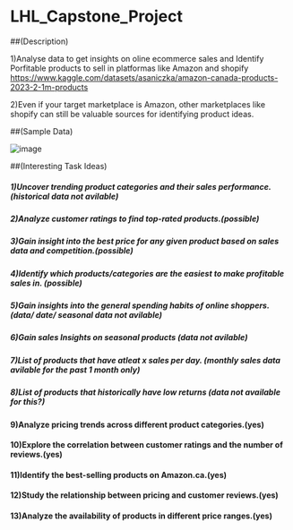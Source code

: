 # LHL_Capstone_Project

##(Description)

1)Analyse data to get insights on oline ecommerce sales and Identify Porfitable products to sell in platformas like Amazon and shopify
https://www.kaggle.com/datasets/asaniczka/amazon-canada-products-2023-2-1m-products

2)Even if your target marketplace is Amazon, other marketplaces like shopify can still be valuable sources for identifying product ideas. 

##(Sample Data)

![image](https://github.com/PriyaGanesan2/LHL_Capstone_Project/assets/110922792/d52f3cbb-482a-4dc4-bce2-4247e0c17dbd)

##(Interesting Task Ideas)

##### 1)Uncover trending product categories and their sales performance.(historical data not avilable)
##### 2)Analyze customer ratings to find top-rated products.(possible)
##### 3)Gain insight into the best price for any given product based on sales data and competition.(possible)
##### 4)Identify which products/categories are the easiest to make profitable sales in. (possible)
##### 5)Gain insights into the general spending habits of online shoppers. (data/ date/ seasonal data not avilable)
##### 6)Gain sales Insights on seasonal products (data not avilable)
##### 7)List of products that have atleat x sales per day. (monthly sales data avilable for the past 1 month only)
##### 8)List of products that historically have low returns (data not available for this?)


#### 9)Analyze pricing trends across different product categories.(yes)
#### 10)Explore the correlation between customer ratings and the number of reviews.(yes)
#### 11)Identify the best-selling products on Amazon.ca.(yes)
#### 12)Study the relationship between pricing and customer reviews.(yes)
#### 13)Analyze the availability of products in different price ranges.(yes)
